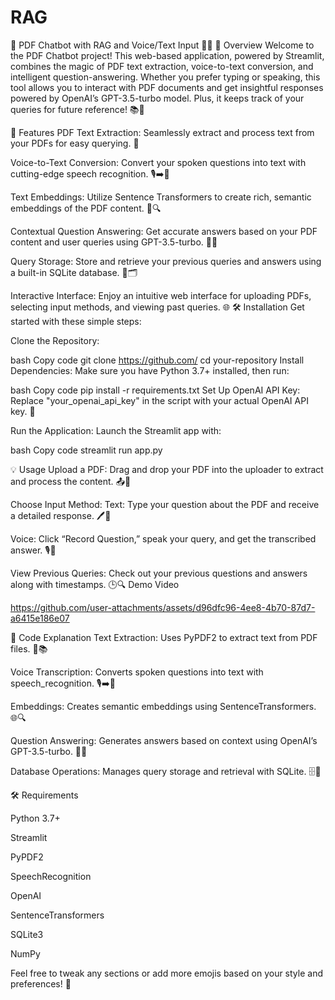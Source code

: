 # RAG
📄 PDF Chatbot with RAG and Voice/Text Input 🎤💬
🌟 Overview
Welcome to the PDF Chatbot project! This web-based application, powered by Streamlit, combines the magic of PDF text extraction, voice-to-text conversion, and intelligent question-answering. Whether you prefer typing or speaking, this tool allows you to interact with PDF documents and get insightful responses powered by OpenAI’s GPT-3.5-turbo model. Plus, it keeps track of your queries for future reference! 📚🤖

🚀 Features
PDF Text Extraction: Seamlessly extract and process text from your PDFs for easy querying. 📑

Voice-to-Text Conversion: Convert your spoken questions into text with cutting-edge speech recognition. 🎙️➡️📝

Text Embeddings: Utilize Sentence Transformers to create rich, semantic embeddings of the PDF content. 🧠🔍

Contextual Question Answering: Get accurate answers based on your PDF content and user queries using GPT-3.5-turbo. 💬🔎

Query Storage: Store and retrieve your previous queries and answers using a built-in SQLite database. 💾🗂️

Interactive Interface: Enjoy an intuitive web interface for uploading PDFs, selecting input methods, and viewing past queries. 🌐
🛠️ Installation
Get started with these simple steps:

Clone the Repository:

bash
Copy code
git clone https://github.com/
cd your-repository
Install Dependencies:
Make sure you have Python 3.7+ installed, then run:

bash
Copy code
pip install -r requirements.txt
Set Up OpenAI API Key:
Replace "your_openai_api_key" in the script with your actual OpenAI API key. 🔑

Run the Application:
Launch the Streamlit app with:

bash
Copy code
streamlit run app.py


💡 Usage
Upload a PDF: Drag and drop your PDF into the uploader to extract and process the content. 📤📄

Choose Input Method:
Text: Type your question about the PDF and receive a detailed response. 🖊️🤔

Voice: Click “Record Question,” speak your query, and get the transcribed answer. 🎙️🔄



View Previous Queries: Check out your previous questions and answers along with timestamps. 🕒🔍
Demo Video 


https://github.com/user-attachments/assets/d96dfc96-4ee8-4b70-87d7-a6415e186e07


📝 Code Explanation
Text Extraction: Uses PyPDF2 to extract text from PDF files. 🧩📚

Voice Transcription: Converts spoken questions into text with speech_recognition. 🎙️➡️📝

Embeddings: Creates semantic embeddings using SentenceTransformers. 🌐🔍

Question Answering: Generates answers based on context using OpenAI’s GPT-3.5-turbo. 🤖🔎

Database Operations: Manages query storage and retrieval with SQLite. 🗄️🔑

🛠️ Requirements

Python 3.7+

Streamlit

PyPDF2

SpeechRecognition

OpenAI

SentenceTransformers

SQLite3

NumPy


Feel free to tweak any sections or add more emojis based on your style and preferences! 🌟
